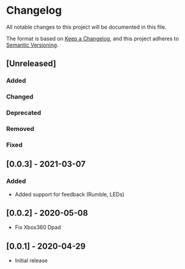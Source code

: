 # Changelog
All notable changes to this project will be documented in this file.

The format is based on [Keep a Changelog](https://keepachangelog.com/en/1.0.0/), and this project adheres to [Semantic Versioning](https://semver.org/spec/v2.0.0.html).

## [Unreleased]
### Added
### Changed
### Deprecated
### Removed
### Fixed

## [0.0.3] - 2021-03-07
### Added
- Added support for feedback (Rumble, LEDs)

## [0.0.2] - 2020-05-08
- Fix Xbox360 Dpad

## [0.0.1] - 2020-04-29
- Initial release
